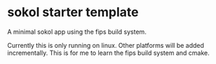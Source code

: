# sokol starter template
A minimal sokol app using the fips build system.

Currently this is only running on linux.
Other platforms will be added incrementally.
This is for me to learn the fips build system and cmake.